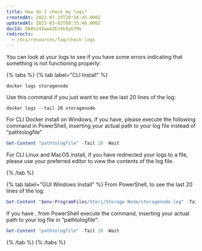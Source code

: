 ```yaml
---
title: How do I check my logs?
createdAt: 2022-07-29T20:16:45.000Z
updatedAt: 2023-03-03T08:35:46.000Z
docId: O68S24Iww4ZEnVk8yO7Mv
redirects:
  - /dcs/resources/faq/check-logs
---
```


You can look at your logs to see if you have some errors indicating that something is not functioning properly:

{% tabs %}
{% tab label="CLI Install" %}
```linux
docker logs storagenode
```

Use this command if you just want to see the last 20 lines of the log:

```linux
docker logs --tail 20 storagenode

```

For CLI Docker install on Windows, if you have[](docId\:EeyBBKEeuNK5oqkB4EyU0), please execute the following command in PowerShell, inserting your actual path to your log file instead of “pathtologfile”

```powershell
Get-Content "pathtologfile" -Tail 20 -Wait

```

For CLI Linux and MacOS install, if you have redirected your logs to a file, please use your preferred editor to view the contents of the log file.

{% /tab %}

{% tab label="GUI Windows Install" %}
From PowerShell, to see the last 20 lines of the log:

```powershell
Get-Content "$env:ProgramFiles/Storj/Storage Node/storagenode.log" -Tail 20 -Wait

```

If you have [](docId\:EeyBBKEeuNK5oqkB4EyU0), from PowerShell execute the command, inserting your actual path to your log file in “pathtologfile”:

```powershell
Get-Content "pathtologfile" -Tail 20 -Wait

```


{% /tab %}
{% /tabs %}

